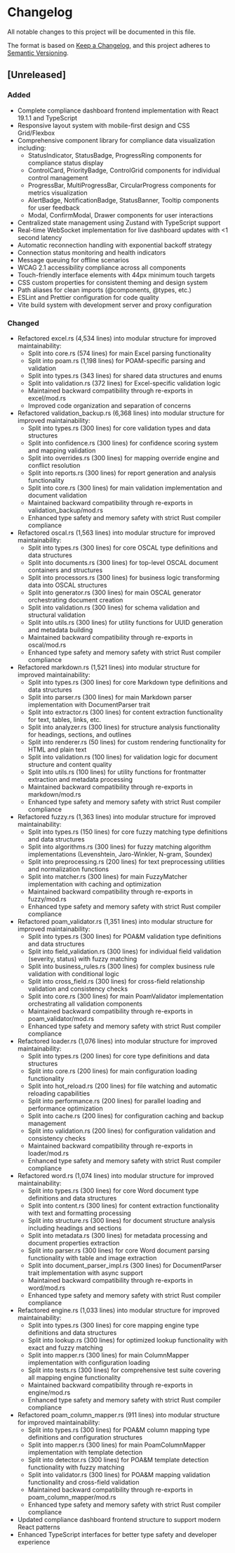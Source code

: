 # Changelog

All notable changes to this project will be documented in this file.

The format is based on [Keep a Changelog](https://keepachangelog.com/en/1.0.0/),
and this project adheres to [Semantic Versioning](https://semver.org/spec/v2.0.0.html).

## [Unreleased]

### Added
- Complete compliance dashboard frontend implementation with React 19.1.1 and TypeScript
- Responsive layout system with mobile-first design and CSS Grid/Flexbox
- Comprehensive component library for compliance data visualization including:
  - StatusIndicator, StatusBadge, ProgressRing components for compliance status display
  - ControlCard, PriorityBadge, ControlGrid components for individual control management
  - ProgressBar, MultiProgressBar, CircularProgress components for metrics visualization
  - AlertBadge, NotificationBadge, StatusBanner, Tooltip components for user feedback
  - Modal, ConfirmModal, Drawer components for user interactions
- Centralized state management using Zustand with TypeScript support
- Real-time WebSocket implementation for live dashboard updates with <1 second latency
- Automatic reconnection handling with exponential backoff strategy
- Connection status monitoring and health indicators
- Message queuing for offline scenarios
- WCAG 2.1 accessibility compliance across all components
- Touch-friendly interface elements with 44px minimum touch targets
- CSS custom properties for consistent theming and design system
- Path aliases for clean imports (@components, @types, etc.)
- ESLint and Prettier configuration for code quality
- Vite build system with development server and proxy configuration

### Changed
- Refactored excel.rs (4,534 lines) into modular structure for improved maintainability:
  - Split into core.rs (574 lines) for main Excel parsing functionality
  - Split into poam.rs (1,198 lines) for POAM-specific parsing and validation
  - Split into types.rs (343 lines) for shared data structures and enums
  - Split into validation.rs (372 lines) for Excel-specific validation logic
  - Maintained backward compatibility through re-exports in excel/mod.rs
  - Improved code organization and separation of concerns
- Refactored validation_backup.rs (6,368 lines) into modular structure for improved maintainability:
  - Split into types.rs (300 lines) for core validation types and data structures
  - Split into confidence.rs (300 lines) for confidence scoring system and mapping validation
  - Split into overrides.rs (300 lines) for mapping override engine and conflict resolution
  - Split into reports.rs (300 lines) for report generation and analysis functionality
  - Split into core.rs (300 lines) for main validation implementation and document validation
  - Maintained backward compatibility through re-exports in validation_backup/mod.rs
  - Enhanced type safety and memory safety with strict Rust compiler compliance
- Refactored oscal.rs (1,563 lines) into modular structure for improved maintainability:
  - Split into types.rs (300 lines) for core OSCAL type definitions and data structures
  - Split into documents.rs (300 lines) for top-level OSCAL document containers and structures
  - Split into processors.rs (300 lines) for business logic transforming data into OSCAL structures
  - Split into generator.rs (300 lines) for main OSCAL generator orchestrating document creation
  - Split into validation.rs (300 lines) for schema validation and structural validation
  - Split into utils.rs (300 lines) for utility functions for UUID generation and metadata building
  - Maintained backward compatibility through re-exports in oscal/mod.rs
  - Enhanced type safety and memory safety with strict Rust compiler compliance
- Refactored markdown.rs (1,521 lines) into modular structure for improved maintainability:
  - Split into types.rs (300 lines) for core Markdown type definitions and data structures
  - Split into parser.rs (300 lines) for main Markdown parser implementation with DocumentParser trait
  - Split into extractor.rs (300 lines) for content extraction functionality for text, tables, links, etc.
  - Split into analyzer.rs (300 lines) for structure analysis functionality for headings, sections, and outlines
  - Split into renderer.rs (50 lines) for custom rendering functionality for HTML and plain text
  - Split into validation.rs (100 lines) for validation logic for document structure and content quality
  - Split into utils.rs (100 lines) for utility functions for frontmatter extraction and metadata processing
  - Maintained backward compatibility through re-exports in markdown/mod.rs
  - Enhanced type safety and memory safety with strict Rust compiler compliance
- Refactored fuzzy.rs (1,363 lines) into modular structure for improved maintainability:
  - Split into types.rs (150 lines) for core fuzzy matching type definitions and data structures
  - Split into algorithms.rs (300 lines) for fuzzy matching algorithm implementations (Levenshtein, Jaro-Winkler, N-gram, Soundex)
  - Split into preprocessing.rs (200 lines) for text preprocessing utilities and normalization functions
  - Split into matcher.rs (300 lines) for main FuzzyMatcher implementation with caching and optimization
  - Maintained backward compatibility through re-exports in fuzzy/mod.rs
  - Enhanced type safety and memory safety with strict Rust compiler compliance
- Refactored poam_validator.rs (1,351 lines) into modular structure for improved maintainability:
  - Split into types.rs (300 lines) for POA&M validation type definitions and data structures
  - Split into field_validation.rs (300 lines) for individual field validation (severity, status) with fuzzy matching
  - Split into business_rules.rs (300 lines) for complex business rule validation with conditional logic
  - Split into cross_field.rs (300 lines) for cross-field relationship validation and consistency checks
  - Split into core.rs (300 lines) for main PoamValidator implementation orchestrating all validation components
  - Maintained backward compatibility through re-exports in poam_validator/mod.rs
  - Enhanced type safety and memory safety with strict Rust compiler compliance
- Refactored loader.rs (1,076 lines) into modular structure for improved maintainability:
  - Split into types.rs (200 lines) for core type definitions and data structures
  - Split into core.rs (200 lines) for main configuration loading functionality
  - Split into hot_reload.rs (200 lines) for file watching and automatic reloading capabilities
  - Split into performance.rs (200 lines) for parallel loading and performance optimization
  - Split into cache.rs (200 lines) for configuration caching and backup management
  - Split into validation.rs (200 lines) for configuration validation and consistency checks
  - Maintained backward compatibility through re-exports in loader/mod.rs
  - Enhanced type safety and memory safety with strict Rust compiler compliance
- Refactored word.rs (1,074 lines) into modular structure for improved maintainability:
  - Split into types.rs (300 lines) for core Word document type definitions and data structures
  - Split into content.rs (300 lines) for content extraction functionality with text and formatting processing
  - Split into structure.rs (300 lines) for document structure analysis including headings and sections
  - Split into metadata.rs (300 lines) for metadata processing and document properties extraction
  - Split into parser.rs (300 lines) for core Word document parsing functionality with table and image extraction
  - Split into document_parser_impl.rs (300 lines) for DocumentParser trait implementation with async support
  - Maintained backward compatibility through re-exports in word/mod.rs
  - Enhanced type safety and memory safety with strict Rust compiler compliance
- Refactored engine.rs (1,033 lines) into modular structure for improved maintainability:
  - Split into types.rs (300 lines) for core mapping engine type definitions and data structures
  - Split into lookup.rs (300 lines) for optimized lookup functionality with exact and fuzzy matching
  - Split into mapper.rs (300 lines) for main ColumnMapper implementation with configuration loading
  - Split into tests.rs (300 lines) for comprehensive test suite covering all mapping engine functionality
  - Maintained backward compatibility through re-exports in engine/mod.rs
  - Enhanced type safety and memory safety with strict Rust compiler compliance
- Refactored poam_column_mapper.rs (911 lines) into modular structure for improved maintainability:
  - Split into types.rs (300 lines) for POA&M column mapping type definitions and configuration structures
  - Split into mapper.rs (300 lines) for main PoamColumnMapper implementation with template detection
  - Split into detector.rs (300 lines) for POA&M template detection functionality with fuzzy matching
  - Split into validator.rs (300 lines) for POA&M mapping validation functionality and cross-field validation
  - Maintained backward compatibility through re-exports in poam_column_mapper/mod.rs
  - Enhanced type safety and memory safety with strict Rust compiler compliance
- Updated compliance dashboard frontend structure to support modern React patterns
- Enhanced TypeScript interfaces for better type safety and developer experience